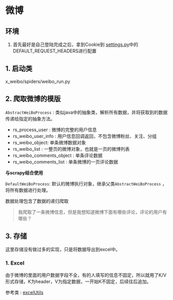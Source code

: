 # 微博

## 环境

1. 首先最好是自己登陆完成之后，拿到Cookie到 [settings.py](./settings.py)中的DEFAULT_REQUEST_HEADERS进行配置



## 1. 启动类

x_weibo/spiders/weibo_run.py

## 2. 爬取微博的模版

`AbstractWeiBoProcess` : 类似java中的抽象类，解析所有数据，并将获取到的数据传递给指定的抽象方法。

- rs_process_user : 微博的完整的用户信息
- rs_weibo_user_info : 用户信息回调返回，不包含微博粉丝、关注、分组
- rs_weibo_object: 单条微博数据对象
- rs_weibo_list : 一整页的微博对象，也就是一页的微博列表
- rs_weibo_comments_object : 单条评论数据
- rs_weibo_comments_list : 单条微博的一页评论数据

**与scrapy结合使用**

`DefaultWeiBoProcess`: 默认的微博执行对象，继承父类`AbstractWeiBoProcess` ，将所有数据进行处理。

数据处理包含了数据的递归爬取

> 我爬取了一条微博信息，但是我想知道微博下面有哪些评论，评论的用户有哪些？



## 3. 存储

这里存储没有做过多的实现，只是将数据导出到excel中。

### 1. Excel

由于微博的里面的用户数据字段不全，有的人填写的信息不固定，所以就用了K/V形式存储，K为header，V为指定数据，一开始K不固定，后续往后追加。

参考类 : [excelUtils](../common/excelUtils.py)



